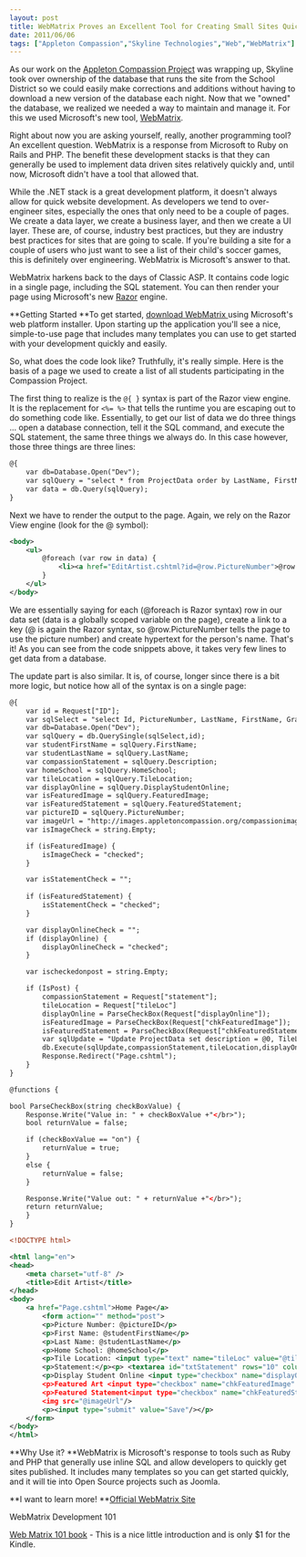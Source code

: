 ```yaml
---
layout: post
title: WebMatrix Proves an Excellent Tool for Creating Small Sites Quickly
date: 2011/06/06
tags: ["Appleton Compassion","Skyline Technologies","Web","WebMatrix"]
---
```


As our work on the [Appleton Compassion Project](http://www.appletoncompassion.org/) was wrapping up, 
Skyline took over ownership of the database that runs the site from the School District so we could easily 
make corrections and additions without having to download a new version of the database each night. 
Now that we "owned" the database, we realized we needed a way to maintain and manage it. 
For this we used Microsoft's new tool, [WebMatrix](http://www.asp.net/WebMatrix).

Right about now you are asking yourself, really, another programming tool? An excellent question. 
WebMatrix is a response from Microsoft to Ruby on Rails and PHP. The benefit these development stacks 
is that they can generally be used to implement data driven sites relatively quickly and, until now, 
Microsoft didn't have a tool that allowed that.

While the .NET stack is a great development platform, it doesn't always allow for quick website development. 
As developers we tend to over-engineer sites, especially the ones that only need to be a couple of pages. 
We create a data layer, we create a business layer, and then we create a UI layer. These are, of course, 
industry best practices, but they are industry best practices for sites that are going to scale. 
If you're building a site for a couple of users who just want to see a list of their child's soccer 
games, this is definitely over engineering. WebMatrix is Microsoft's answer to that.

WebMatrix harkens back to the days of Classic ASP. It contains code logic in a single page, including the 
SQL statement. You can then render your page using Microsoft's 
new [Razor](http://www.computerworld.com/s/article/9178910/Microsoft_sharpening_Razor_view_engine_for_ASP.Net?source=rss_news) engine.

**Getting Started
**To get started, [download WebMatrix ](http://www.asp.net/webmatrix) using Microsoft's web platform installer. 
Upon starting up the application you'll see a nice, simple-to-use page that includes many templates you can 
use to get started with your development quickly and easily.

So, what does the code look like? Truthfully, it's really simple. Here is the basis of a page we used to 
create a list of all students participating in the Compassion Project.

The first thing to realize is the ``@{ }`` syntax is part of the Razor view engine. It is the replacement 
for ``<%= %>`` that tells the runtime you are escaping out to do something code like. Essentially, to get 
our list of data we do three things ... open a database connection, tell it the SQL command, and execute the 
SQL statement, the same three things we always do. In this case however, those three things are three lines:

```xml
@{
    var db=Database.Open("Dev");
    var sqlQuery = "select * from ProjectData order by LastName, FirstName";
    var data = db.Query(sqlQuery);
}
```

Next we have to render the output to the page. Again, we rely on the Razor View engine 
(look for the @ symbol):

```xml
<body>
    <ul>
        @foreach (var row in data) {
            <li><a href="EditArtist.cshtml?id=@row.PictureNumber">@row.PictureNumber</a> @row.LastName @row.FirstName</li>
        }
    </ul>
</body>
```

We are essentially saying for each (@foreach is Razor syntax) row in our data set (data is a globally scoped variable on the page), create a link to a key (@ is again the Razor syntax, so @row.PictureNumber tells the page to use the picture number) and create hypertext for the person's name. That's it! As you can see from the code snippets above, it takes very few lines to get data from a database.

The update part is also similar. It is, of course, longer since there is a bit more logic, but notice how all of the syntax is on a single page:

```xml
@{
    var id = Request["ID"];
    var sqlSelect = "select Id, PictureNumber, LastName, FirstName, Grade, HomeSchool, TileLocation,IsNull(DisplayStudentOnline,1) as DisplayStudentOnline,IsNull(FeaturedImage,0) as FeaturedImage,IsNull(FeaturedStatement,0) as FeaturedStatement,Description from ProjectData where PictureNumber=@0";
    var db=Database.Open("Dev");
    var sqlQuery = db.QuerySingle(sqlSelect,id);
    var studentFirstName = sqlQuery.FirstName;
    var studentLastName = sqlQuery.LastName;
    var compassionStatement = sqlQuery.Description;
    var homeSchool = sqlQuery.HomeSchool;
    var tileLocation = sqlQuery.TileLocation;
    var displayOnline = sqlQuery.DisplayStudentOnline;
    var isFeaturedImage = sqlQuery.FeaturedImage;
    var isFeaturedStatement = sqlQuery.FeaturedStatement;
    var pictureID = sqlQuery.PictureNumber;
    var imageUrl = "http://images.appletoncompassion.org/compassionimagesfull/thumb/" + @pictureID + ".jpg";
    var isImageCheck = string.Empty;

    if (isFeaturedImage) {
        isImageCheck = "checked";
    }

    var isStatementCheck = "";
    
    if (isFeaturedStatement) {
        isStatementCheck = "checked";
    }

    var displayOnlineCheck = "";
    if (displayOnline) {
        displayOnlineCheck = "checked";
    }

    var ischeckedonpost = string.Empty;

    if (IsPost) {
        compassionStatement = Request["statement"];
        tileLocation = Request["tileLoc"]
        displayOnline = ParseCheckBox(Request["displayOnline"]);
        isFeaturedImage = ParseCheckBox(Request["chkFeaturedImage"]);
        isFeaturedStatement = ParseCheckBox(Request["chkFeaturedStatement"]);
        var sqlUpdate = "Update ProjectData set description = @0, TileLocation=@1, DisplayStudentOnline=@2, FeaturedImage=@3,FeaturedStatement=@4 where pictureNumber=@5";
        db.Execute(sqlUpdate,compassionStatement,tileLocation,displayOnline,isFeaturedImage,isFeaturedStatement,pictureID);
        Response.Redirect("Page.cshtml");
    }
}

@functions {

bool ParseCheckBox(string checkBoxValue) {
    Response.Write("Value in: " + checkBoxValue +"</br>");
    bool returnValue = false;

    if (checkBoxValue == "on") {
        returnValue = true;
    }
    else {
        returnValue = false;
    }

    Response.Write("Value out: " + returnValue +"</br>");
    return returnValue;
    }
}

<!DOCTYPE html>

<html lang="en">
<head>
    <meta charset="utf-8" />
    <title>Edit Artist</title>
</head>
<body>
    <a href="Page.cshtml">Home Page</a>
        <form action="" method="post">
        <p>Picture Number: @pictureID</p>
        <p>First Name: @studentFirstName</p>
        <p>Last Name: @studentLastName</p>
        <p>Home School: @homeSchool</p>
        <p>Tile Location: <input type="text" name="tileLoc" value="@tileLocation"/></p>
        <p>Statement:</p><p> <textarea id="txtStatement" rows="10" columns="20" style="width:600px" name="statement">@compassionStatement</textarea></p>
        <p>Display Student Online <input type="checkbox" name="displayOnline" @displayOnlineCheck/></p>
        <p>Featured Art <input type="checkbox" name="chkFeaturedImage" @isImageCheck/></p>
        <p>Featured Statement<input type="checkbox" name="chkFeaturedStatement" @isStatementCheck/></p>
        <img src="@imageUrl"/>
        <p><input type="submit" value="Save"/></p>
    </form>
</body>
</html>
```

**Why Use it?
**WebMatrix is Microsoft's response to tools such as Ruby and PHP that generally use inline SQL and allow developers to quickly get sites published. It includes many templates so you can get started quickly, and it will tie into Open Source projects such as Joomla.

**I want to learn more!
**[Official WebMatrix Site](http://www.asp.net/webmatrix)

WebMatrix Development 101

[Web Matrix 101 book](http://www.amazon.com/Web-Development-using-WebMatrix-ebook/dp/B004I6D676/ref=sr_1_2?ie=UTF8&qid=1305890052&sr=8-2) - This is a nice little introduction and is only $1 for the Kindle.
